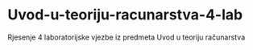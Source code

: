 # Uvod-u-teoriju-racunarstva-4-lab
Rjesenje 4 laboratorijske vjezbe iz predmeta Uvod u teoriju računarstva
